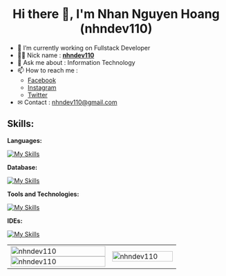 # <div align="center">Hi there 👋, I'm Nhan Nguyen Hoang (nhndev110)</div>

-   🔭 I’m currently working on Fullstack Developer
-   👨‍💻 Nick name : [**nhndev110**](https://github.com/nhndev110)
-   💬 Ask me about : Information Technology
-   📫 How to reach me :
    -   [Facebook](https://www.facebook.com/nhndev110)
    -   [Instagram](https://www.instagram.com/nhndev110)
    -   [Twitter](https://twitter.com/nhndev110)
-   ✉ Contact : nhndev110@gmail.com

## Skills:

**Languages:**

[![My Skills](https://skillicons.dev/icons?i=html,css,sass,bootstrap,js,jquery,php&theme=dark&perline=7)](https://github.com/nhndev110)

**Database:**

[![My Skills](https://skillicons.dev/icons?i=mysql&theme=dark)](https://github.com/nhndev110)

**Tools and Technologies:**

[![My Skills](https://skillicons.dev/icons?i=git,github&theme=dark)](https://github.com/nhndev110)

**IDEs:**

[![My Skills](https://skillicons.dev/icons?i=vscode&theme=dark)](https://github.com/nhndev110)


<table width="100%">
    <tr>
        <td width="60%">
            <a href="https://github.com/nhndev110">
                <img src="https://github-readme-stats.vercel.app/api?username=nhndev110&show_icons=true&theme=vue-dark" width="100%" alt="nhndev110" title="nhndev110" />
            </a>
            <a href="https://github.com/nhndev110">
                <img src="https://github-readme-stats.vercel.app/api/top-langs/?username=nhndev110&layout=compact&theme=vue-dark" width="100%" alt="nhndev110" title="nhndev110" />
            </a>
        </td>
        <td width="40%">
            <a href="https://app.daily.dev/nhndev110">
                <img src="https://api.daily.dev/devcards/c6879a4c87604a318dc3eda96e99135b.png?r=msr" width="100%" alt="nhndev110" title="nhndev110" />
            </a>
        </td>
    </tr>
</table>
